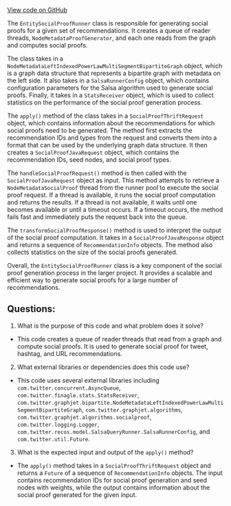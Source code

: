 [View code on GitHub](https://github.com/misbahsy/the-algorithm/src/scala/com/twitter/recos/user_tweet_entity_graph/EntitySocialProofRunner.scala)

The `EntitySocialProofRunner` class is responsible for generating social proofs for a given set of recommendations. It creates a queue of reader threads, `NodeMetadataProofGenerator`, and each one reads from the graph and computes social proofs. 

The class takes in a `NodeMetadataLeftIndexedPowerLawMultiSegmentBipartiteGraph` object, which is a graph data structure that represents a bipartite graph with metadata on the left side. It also takes in a `SalsaRunnerConfig` object, which contains configuration parameters for the Salsa algorithm used to generate social proofs. Finally, it takes in a `StatsReceiver` object, which is used to collect statistics on the performance of the social proof generation process.

The `apply()` method of the class takes in a `SocialProofThriftRequest` object, which contains information about the recommendations for which social proofs need to be generated. The method first extracts the recommendation IDs and types from the request and converts them into a format that can be used by the underlying graph data structure. It then creates a `SocialProofJavaRequest` object, which contains the recommendation IDs, seed nodes, and social proof types. 

The `handleSocialProofRequest()` method is then called with the `SocialProofJavaRequest` object as input. This method attempts to retrieve a `NodeMetadataSocialProof` thread from the runner pool to execute the social proof request. If a thread is available, it runs the social proof computation and returns the results. If a thread is not available, it waits until one becomes available or until a timeout occurs. If a timeout occurs, the method fails fast and immediately puts the request back into the queue.

The `transformSocialProofResponse()` method is used to interpret the output of the social proof computation. It takes in a `SocialProofJavaResponse` object and returns a sequence of `RecommendationInfo` objects. The method also collects statistics on the size of the social proofs generated.

Overall, the `EntitySocialProofRunner` class is a key component of the social proof generation process in the larger project. It provides a scalable and efficient way to generate social proofs for a large number of recommendations.
## Questions: 
 1. What is the purpose of this code and what problem does it solve?
- This code creates a queue of reader threads that read from a graph and compute social proofs. It is used to generate social proof for tweet, hashtag, and URL recommendations.

2. What external libraries or dependencies does this code use?
- This code uses several external libraries including `com.twitter.concurrent.AsyncQueue`, `com.twitter.finagle.stats.StatsReceiver`, `com.twitter.graphjet.bipartite.NodeMetadataLeftIndexedPowerLawMultiSegmentBipartiteGraph`, `com.twitter.graphjet.algorithms`, `com.twitter.graphjet.algorithms.socialproof`, `com.twitter.logging.Logger`, `com.twitter.recos.model.SalsaQueryRunner.SalsaRunnerConfig`, and `com.twitter.util.Future`.

3. What is the expected input and output of the `apply()` method?
- The `apply()` method takes in a `SocialProofThriftRequest` object and returns a `Future` of a sequence of `RecommendationInfo` objects. The input contains recommendation IDs for social proof generation and seed nodes with weights, while the output contains information about the social proof generated for the given input.